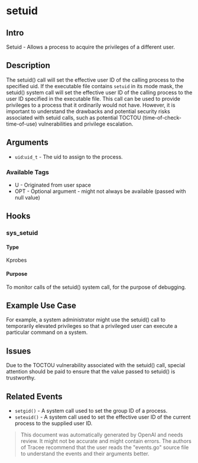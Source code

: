 
# setuid

## Intro
Setuid - Allows a process to acquire the privileges of a different user.

## Description
The setuid() call will set the effective user ID of the calling process to the specified uid. If the executable file contains `setuid` in its mode mask, the setuid() system call will set the effective user ID of the calling process to the user ID specified in the executable file. This call can be used to provide privileges to a process that it ordinarily would not have. However, it is important to understand the drawbacks and potential security risks associated with setuid calls, such as potential TOCTOU (time-of-check-time-of-use) vulnerabilities and privilege escalation.

## Arguments
* `uid`:`uid_t` - The uid to assign to the process.

### Available Tags
* U - Originated from user space
* OPT - Optional argument - might not always be available (passed with null value)

## Hooks
### sys_setuid
#### Type
Kprobes
#### Purpose
To monitor calls of the setuid() system call, for the purpose of debugging.

## Example Use Case
For example, a system administrator might use the setuid() call to temporarily elevated privileges so that a privileged user can execute a particular command on a system.

## Issues
Due to the TOCTOU vulnerability associated with the setuid() call, special attention should be paid to ensure that the value passed to setuid() is trustworthy.

## Related Events
* `setgid()` - A system call used to set the group ID of a process. 
* `seteuid()` - A system call used to set the effective user ID of the current process to the supplied user ID.

> This document was automatically generated by OpenAI and needs review. It might
> not be accurate and might contain errors. The authors of Tracee recommend that
> the user reads the "events.go" source file to understand the events and their
> arguments better.
